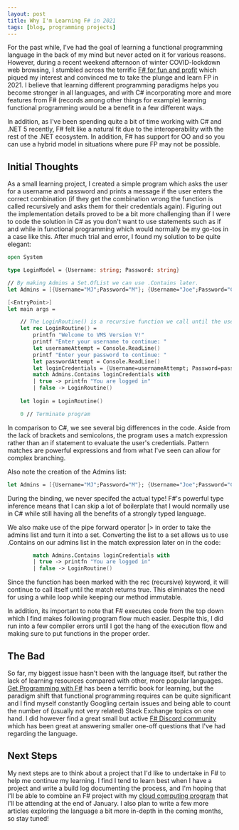 ```yaml
---
layout: post
title: Why I'm Learning F# in 2021
tags: [blog, programming projects] 
---
```


For the past while, I've had the goal of learning a functional programming language in the back of my mind but never acted on it for various reasons. However, during a recent weekend afternoon of winter COVID-lockdown web browsing, I stumbled across the terrific <a href="https://fsharpforfunandprofit.com/" target="_blank">F# for fun and profit</a> which piqued my interest and convinced me to take the plunge and learn FP in 2021. I believe that learning different programming paradigms helps you become stronger in all languages, and with C# incorporating more and more features from F# (records among other things for example) learning functional programming would be a benefit in a few different ways.

In addition, as I've been spending quite a bit of time working with C# and .NET 5 recently, F# felt like a natural fit due to the interoperability with the rest of the .NET ecosystem. In addition, F# has support for OO and so you can use a hybrid model in situations where pure FP may not be possible.

## Initial Thoughts

As a small learning project, I created a simple program which asks the user for a username and password and prints a message if the user enters the correct combination (if they get the combination wrong the function is called recursively and asks them for their credentials again). Figuring out the implementation details proved to be a bit more challenging than if I were to code the solution in C# as you don't want to use statements such as if and while in functional programming which would normally be my go-tos in a case like this. After much trial and error, I found my solution to be quite elegant:

```fsharp
open System

type LoginModel = {Username: string; Password: string}

// By making Admins a Set.OfList we can use .Contains later.
let Admins = [{Username="MJ";Password="M"}; {Username="Joe";Password="C"}] |> Set.ofList

[<EntryPoint>]
let main args =

    // The LoginRoutine() is a recursive function we call until the user enters the correct credentials.
    let rec LoginRoutine() = 
        printfn "Welcome to VMS Version V!"
        printf "Enter your username to continue: "
        let usernameAttempt = Console.ReadLine()
        printf "Enter your password to continue: "
        let passwordAttempt = Console.ReadLine()
        let loginCredentials = {Username=usernameAttempt; Password=passwordAttempt}
        match Admins.Contains loginCredentials with
        | true -> printfn "You are logged in"
        | false -> LoginRoutine()
    
    let login = LoginRoutine()

    0 // Terminate program
```

In comparison to C#, we see several big differences in the code. Aside from the lack of brackets and semicolons, the program uses a match expression rather than an if statement to evaluate the user's credentials. Pattern matches are powerful expressions and from what I've seen can allow for complex branching. 

Also note the creation of the Admins list:

```fsharp
let Admins = [{Username="MJ";Password="M"}; {Username="Joe";Password="C"}] |> Set.ofList
```

During the binding, we never specifed the actual type! F#'s powerful type inference means that I can skip a lot of boilerplate that I would normally use in C# while still having all the benefits of a strongly typed language. 

We also make use of the pipe forward operator \|> in order to take the admins list and turn it into a set. Converting the list to a set allows us to use .Contains on our admins list in the match expression later on in the code:

```fsharp
        match Admins.Contains loginCredentials with
        | true -> printfn "You are logged in"
        | false -> LoginRoutine()
```

Since the function has been marked with the rec (recursive) keyword, it will continue to call itself until the match returns true. This eliminates the need for using a while loop while keeping our method immutable.

In addition, its important to note that F# executes code from the top down which I find makes following program flow much easier. Despite this, I did run into a few compiler errors until I got the hang of the execution flow and making sure to put functions in the proper order. 

## The Bad
So far, my biggest issue hasn't been with the language itself, but rather the lack of learning resources compared with other, more popular languages. <a href="https://www.manning.com/books/get-programming-with-f-sharp" target="_blank">Get Programming with F#</a> has been a terrific book for learning, but the paradigm shift that functional programming requires can be quite significant and I find myself constantly Googling certain issues and being able to count the number of (usually not very related) Stack Exchange topics on one hand. I did however find a great small but active <a href="https://discord.gg/vs4U6HQhAG" target="_blank">F# Discord community</a> which has been great at answering smaller one-off questions that I've had regarding the language.

## Next Steps

My next steps are to think about a project that I'd like to undertake in F# to help me continue my learning. I find I tend to learn best when I have a project and write a build log documenting the process, and I'm hoping that I'll be able to combine an F# project with my <a href="https://markjames.dev/2020-12-09-back-to-school/" target="_blank">cloud computing program</a> that I'll be attending at the end of January. I also plan to write a few more articles exploring the language a bit more in-depth in the coming months, so stay tuned!   